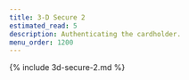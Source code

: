```yaml
---
title: 3-D Secure 2
estimated_read: 5
description: Authenticating the cardholder.
menu_order: 1200
---
```


{% include 3d-secure-2.md %}
